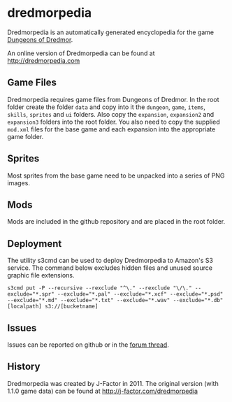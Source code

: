 # dredmorpedia
Dredmorpedia is an automatically generated encyclopedia for the game [Dungeons of Dredmor](http://www.dungeonsofdredmor.com).

An online version of Dredmorpedia can be found at http://dredmorpedia.com

Game Files
----------

Dredmorpedia requires game files from Dungeons of Dredmor. In the root folder create the folder `data` and copy into it the `dungeon`, `game`, `items`, `skills`, `sprites` and `ui` folders. Also copy the `expansion`, `expansion2` and `expansion3` folders into the root folder. You also need to copy the supplied `mod.xml` files for the base game and each expansion into the appropriate game folder.

Sprites
-------

Most sprites from the base game need to be unpacked into a series of PNG images.

Mods
----

Mods are included in the github repository and are placed in the root folder.

Deployment
----------

The utility s3cmd can be used to deploy Dredmorpedia to Amazon's S3 service. The command below excludes hidden files and unused source graphic file extensions.
```
s3cmd put -P --recursive --rexclude "^\." --rexclude "\/\." --exclude="*.spr" --exclude="*.pal" --exclude="*.xcf" --exclude="*.psd" --exclude="*.md" --exclude="*.txt" --exclude="*.wav" --exclude="*.db" [localpath] s3://[bucketname]
```

Issues
------

Issues can be reported on github or in the [forum thread](http://community.gaslampgames.com/threads/dredmorpedia.1459/).

History
-------

Dredmorpedia was created by J-Factor in 2011. The original version (with 1.1.0 game data) can be found at http://j-factor.com/dredmorpedia
